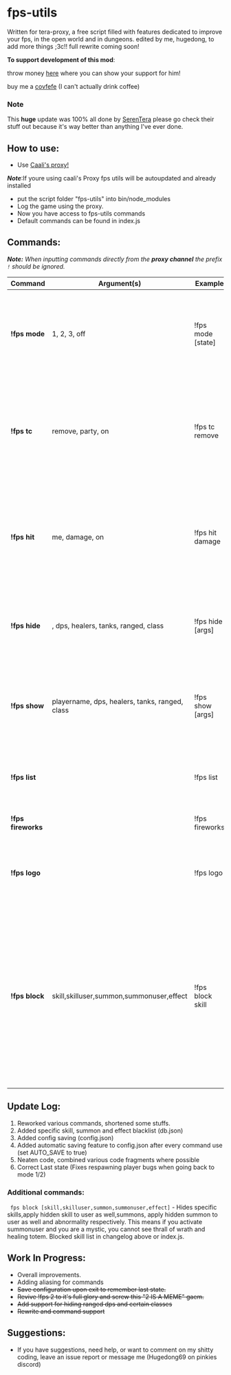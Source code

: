 # fps-utils

  Written for tera-proxy, a free script filled with features dedicated to improve your fps, in the open world and in dungeons.
  edited by me, hugedong, to add more things ;3c!!
  full rewrite coming soon!

  **To support development of this mod**:
  
  throw money [here](https://www.patreon.com/saegusa) where you can show your support for him!
  
  buy me a [covfefe](https://ko-fi.com/hugedong) (I can't actually drink coffee)

### Note
This **huge** update was 100% all done by [SerenTera](https://github.com/SerenTera) please go check their stuff out because it's way better than anything I've ever done.

## How to use:
* Use [Caali's proxy!](https://discord.gg/maqBmJV)

***Note***:If youre using caali's Proxy fps utils will be autoupdated and already installed
* put the script folder "fps-utils" into bin/node_modules
* Log the game using the proxy.
* Now you have access to fps-utils commands
* Default commands can be found in index.js

## Commands:
***Note:*** *When inputting commands directly from the **proxy channel**  the prefix `!` should be ignored.*

Command | Argument(s) | Example | Description
---|---|---|---
**!fps mode** | 1, 2, 3, off | !fps mode [state] | Sets the current fps-utils oprtimization state. 0 disables, 1 hides particles, 2 hides skill animations, 3 hides all players. Also turns fps hit on.
**!fps tc** | remove, party, on | !fps tc remove | Hides traverse cut spam, by default this is turned on. *Remove* stops the buff from being refreshed except for when it ends, *party*" turns the effect off/on on other players.
**!fps hit** | me, damage, on | !fps hit damage | Enables/Disables hiding of hit effects for the player. *Damage* toggles damage numbers off. *Me* turns hit effects off for the player (disables damage numbers also unfortunately).
**!fps hide** | <playername>, dps, healers, tanks, ranged, class | !fps hide [args] |hides dps, healers, tanks ranged any username or a class name , class names can be found in config.js.
**!fps show** | playername, dps, healers, tanks, ranged, class| !fps show [args] | Again takes *healers*, *tanks*, *any username* or *class* as a sub argument, tries to show all hidden characters of said specifics on the screen.
**!fps list** |  | !fps list |  Prints a list of characters currently hidden by *hide* command to chat.
**!fps fireworks** |  | !fps fireworks | Enables/Disables hiding of firework entities in open world.
**!fps logo** |  | !fps logo | Enables/Disables hiding of guild logos, will require players to be reloaded (enter/exit the area)
**!fps block**|skill,skilluser,summon,summonuser,effect| !fps block skill| Toggle to hide specific skills,apply hidden skill to user as well, summons, apply hidden summon to user as well and abnormality respectively. This means if you activate summonuser and you are a mystic, you cannot see thrall of wrath and healing totem. Blocked skill list in changelog above or index.js


## Update Log:
1. Reworked various commands, shortened some stuffs.
2. Added specific skill, summon and effect blacklist (db.json)
3. Added config saving (config.json)
4. Added automatic saving feature to config.json after every command use (set AUTO_SAVE to true)
5. Neaten code, combined various code fragments where possible
6. Correct Last state (Fixes respawning player bugs when going back to mode 1/2)
### Additional commands:
` fps block [skill,skilluser,summon,summonuser,effect]` - Hides specific skills,apply hidden skill to user as well,summons, apply hidden summon to user as well and abnormality respectively. This means if you activate summonuser and you are a mystic, you cannot see thrall of wrath and healing totem. Blocked skill list in changelog above or index.js.

## Work In Progress:
* Overall improvements.
* Adding aliasing for commands
* ~~Save configuration upon exit to remember last state.~~
* ~~Revive !fps 2 to it's full glory and screw this "2 IS A MEME" gaem.~~
* ~~Add support for hiding ranged dps and certain classes~~
* ~~Rewrite and command support~~

## Suggestions:
* If you have suggestions, need help, or want to comment on my shitty coding, leave an issue report or message me (Hugedong69 on pinkies discord)
